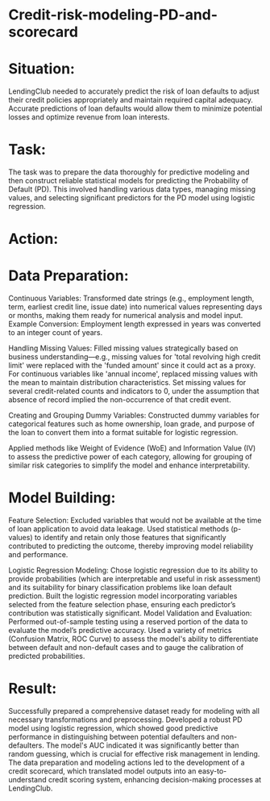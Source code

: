 # Credit-risk-modeling-PD-and-scorecard

# Situation:
LendingClub needed to accurately predict the risk of loan defaults to adjust their credit policies appropriately and maintain required capital adequacy. Accurate predictions of loan defaults would allow them to minimize potential losses and optimize revenue from loan interests.

# Task:
The task was to prepare the data thoroughly for predictive modeling and then construct reliable statistical models for predicting the Probability of Default (PD). This involved handling various data types, managing missing values, and selecting significant predictors for the PD model using logistic regression.

# Action:

# Data Preparation:

Continuous Variables:
Transformed date strings (e.g., employment length, term, earliest credit line, issue date) into numerical values representing days or months, making them ready for numerical analysis and model input.
Example Conversion: Employment length expressed in years was converted to an integer count of years.

Handling Missing Values:
Filled missing values strategically based on business understanding—e.g., missing values for 'total revolving high credit limit' were replaced with the 'funded amount' since it could act as a proxy.
For continuous variables like 'annual income', replaced missing values with the mean to maintain distribution characteristics.
Set missing values for several credit-related counts and indicators to 0, under the assumption that absence of record implied the non-occurrence of that credit event.

Creating and Grouping Dummy Variables:
Constructed dummy variables for categorical features such as home ownership, loan grade, and purpose of the loan to convert them into a format suitable for logistic regression.

Applied methods like Weight of Evidence (WoE) and Information Value (IV) to assess the predictive power of each category, allowing for grouping of similar risk categories to simplify the model and enhance interpretability.

# Model Building:

Feature Selection:
Excluded variables that would not be available at the time of loan application to avoid data leakage.
Used statistical methods (p-values) to identify and retain only those features that significantly contributed to predicting the outcome, thereby improving model reliability and performance.

Logistic Regression Modeling:
Chose logistic regression due to its ability to provide probabilities (which are interpretable and useful in risk assessment) and its suitability for binary classification problems like loan default prediction.
Built the logistic regression model incorporating variables selected from the feature selection phase, ensuring each predictor’s contribution was statistically significant.
Model Validation and Evaluation:
Performed out-of-sample testing using a reserved portion of the data to evaluate the model’s predictive accuracy.
Used a variety of metrics (Confusion Matrix, ROC Curve) to assess the model's ability to differentiate between default and non-default cases and to gauge the calibration of predicted probabilities.

# Result:

Successfully prepared a comprehensive dataset ready for modeling with all necessary transformations and preprocessing.
Developed a robust PD model using logistic regression, which showed good predictive performance in distinguishing between potential defaulters and non-defaulters. The model's AUC indicated it was significantly better than random guessing, which is crucial for effective risk management in lending.
The data preparation and modeling actions led to the development of a credit scorecard, which translated model outputs into an easy-to-understand credit scoring system, enhancing decision-making processes at LendingClub.





